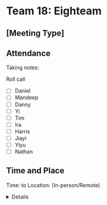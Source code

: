 # Team 18: Eighteam

## \[Meeting Type\] <meeting type>
  
## Attendance
Taking notes: <name>
  
Roll call
- [ ] Daniel
- [ ] Mandeep
- [ ] Danny
- [ ] Yi
- [ ] Tim
- [ ] Ira
- [ ] Harris
- [ ] Jiayi
- [ ] Yiyu
- [ ] Nathan
  
## Time and Place
Time: <start> to <end>
Location: (In-person/Remote) <details>
  
## Today's Discussion
- <topic1>
  - <detail1>
  - <opinion1>
- <decision1>
  - <detail1>
  - <detail2>
  
## Action Items
- <task1>
 
## For Next Meeting
- <topic>
